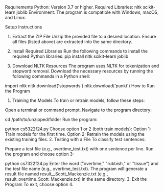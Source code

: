 Requirements
Python: Version 3.7 or higher.
Required Libraries:
nltk
scikit-learn
joblib
Environment: The program is compatible with Windows, macOS, and Linux.

Setup Instructions
1. Extract the ZIP File
Unzip the provided file to a desired location. Ensure all files (listed above) are extracted into the same directory.

2. Install Required Libraries
Run the following commands to install the required Python libraries:
pip install nltk scikit-learn joblib
3. Download NLTK Resources
The program uses NLTK for tokenization and stopword removal. Download the necessary resources by running the following commands in a Python shell:


import nltk
nltk.download('stopwords')
nltk.download('punkt')
How to Run the Program
1. Training the Models
To train or retrain models, follow these steps:

Open a terminal or command prompt.
Navigate to the program directory:

cd /path/to/unzipped/folder
Run the program:

python cs5322f24.py
Choose option 1 or 2 (both train models):
Option 1: Train models for the first time.
Option 2: Retrain the models using the existing training files.
2. Testing with a File
To classify test sentences:

Prepare a test file (e.g., overtime_test.txt) with one sentence per line.
Run the program and choose option 3:

python cs7322f24.py
Enter the word ("overtime," "rubbish," or "tissue") and the test file name (e.g., overtime_test.txt).
The program will generate a result file named result_<word>_Scott_Mackenzie.txt (e.g., result_overtime_Scott_Mackenzie.txt) in the same directory.
3. Exit the Program
To exit, choose option 4.
